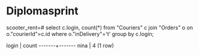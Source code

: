 # Diplomasprint
scooter_rent=# 
select c.login, count(*) from "Couriers" c join "Orders" o on o."courierId"=c.id where o."inDelivery"='t' group by c.login;

 
 
 login | count
-------+-------
 nina  |     4
(1 row)


